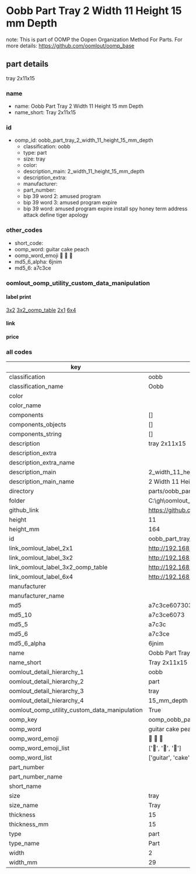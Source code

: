 # Oobb Part Tray 2 Width 11 Height 15 mm Depth  

note: This is part of OOMP the Oopen Organization Method For Parts. For more details: https://github.com/oomlout/oomp_base

##  part details
  



tray 2x11x15



### name
* name: Oobb Part Tray 2 Width 11 Height 15 mm Depth
* name_short: Tray 2x11x15 
### id
* oomp_id: oobb_part_tray_2_width_11_height_15_mm_depth
  * classification: oobb
  * type: part
  * size: tray
  * color: 
  * description_main: 2_width_11_height_15_mm_depth
  * description_extra: 
  * manufacturer: 
  * part_number: 
  * bip 39 word 2: amused program
  * bip 39 word 3: amused program expire
  * bip 39 word: amused program expire install spy honey term address attack define tiger apology

### other_codes
* short_code: 
* oomp_word: guitar cake peach
* oomp_word_emoji :guitar: :cake: :peach:
* md5_6_alpha: 6jnim
* md5_6: a7c3ce






### oomlout_oomp_utility_custom_data_manipulation
#### label print
[3x2](http://192.168.1.245:1112/?label=oomp%206jnim)
[3x2_oomp_table](http://192.168.1.108:1112/?label=oomp%206jnim)
[2x1](http://192.168.1.242:1112/?label=oomp%206jnim)
[6x4](http://192.168.1.55:1112/?label=oomp%206jnim)    

#### link

                              

#### price







### all codes 
| key | value |  
| --- | --- |  
| classification | oobb |  
| classification_name | Oobb |  
| color |  |  
| color_name |  |  
| components | [] |  
| components_objects | [] |  
| components_string | [] |  
| description | tray 2x11x15 |  
| description_extra |  |  
| description_extra_name |  |  
| description_main | 2_width_11_height_15_mm_depth |  
| description_main_name | 2 Width 11 Height 15 mm Depth |  
| directory | parts/oobb_part_tray_2_width_11_height_15_mm_depth |  
| folder | C:\gh\oomlout_oobb_version_4_generated_parts\things\oobb_part_tray_2_width_11_height_15_mm_depth |  
| github_link | https://github.com/oomlout/oomlout_oomp_part_src/tree/main/parts/oobb_part_tray_2_width_11_height_15_mm_depth |  
| height | 11 |  
| height_mm | 164 |  
| id | oobb_part_tray_2_width_11_height_15_mm_depth |  
| link_oomlout_label_2x1 | http://192.168.1.242:1112/?label=oomp%206jnim |  
| link_oomlout_label_3x2 | http://192.168.1.245:1112/?label=oomp%206jnim |  
| link_oomlout_label_3x2_oomp_table | http://192.168.1.108:1112/?label=oomp%206jnim |  
| link_oomlout_label_6x4 | http://192.168.1.55:1112/?label=oomp%206jnim |  
| manufacturer |  |  
| manufacturer_name |  |  
| md5 | a7c3ce6073037bedb4e9a756a0eaf841 |  
| md5_10 | a7c3ce6073 |  
| md5_5 | a7c3c |  
| md5_6 | a7c3ce |  
| md5_6_alpha | 6jnim |  
| name | Oobb Part Tray 2 Width 11 Height 15 mm Depth |  
| name_short | Tray 2x11x15  |  
| oomlout_detail_hierarchy_1 | oobb |  
| oomlout_detail_hierarchy_2 | part |  
| oomlout_detail_hierarchy_3 | tray |  
| oomlout_detail_hierarchy_4 | 15_mm_depth |  
| oomlout_oomp_utility_custom_data_manipulation | True |  
| oomp_key | oomp_oobb_part_tray_2_width_11_height_15_mm_depth |  
| oomp_word | guitar cake peach |  
| oomp_word_emoji | :guitar: :cake: :peach: |  
| oomp_word_emoji_list | [':guitar:', ':cake:', ':peach:'] |  
| oomp_word_list | ['guitar', 'cake', 'peach'] |  
| part_number |  |  
| part_number_name |  |  
| short_name |  |  
| size | tray |  
| size_name | Tray |  
| thickness | 15 |  
| thickness_mm | 15 |  
| type | part |  
| type_name | Part |  
| width | 2 |  
| width_mm | 29 |  
